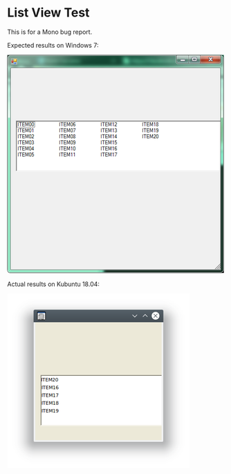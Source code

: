 # List View Test

This is for a Mono bug report.

Expected results on Windows 7:

![expected](MonoListViewBug2.png)

Actual results on Kubuntu 18.04:

![actual](MonoListViewBug1.png)